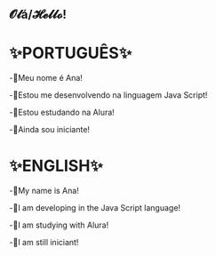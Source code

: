 ## 𝓞𝓵á/𝓗𝓮𝓵𝓵𝓸!
# ✨PORTUGUÊS✨

-🎀Meu nome é Ana!

-🌸Estou me desenvolvendo na linguagem Java Script!

-🤍Estou estudando na Alura!

-🍓Ainda sou iniciante!

# ✨ENGLISH✨

-🎀My name is Ana!

-🌸I am developing in the Java Script language!

-🤍I am studying with Alura!

-🍓I am still iniciant!
